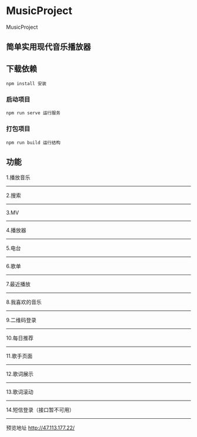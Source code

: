 # MusicProject
MusicProject

## 简单实用现代音乐播放器
## 下载依赖
```
npm install 安装
```
### 启动项目
```
npm run serve 运行服务
```
### 打包项目
```
npm run build 运行结构
```
## 功能
1.播放音乐
****
2.搜索
****
3.MV
****
4.播放器
****
5.电台
****
6.歌单
****
7.最近播放
****
8.我喜欢的音乐
****
9.二维码登录
****
10.每日推荐
****
11.歌手页面
****
12.歌词展示
****
13.歌词滚动
****
14.短信登录（接口暂不可用）

****
预览地址
http://47.113.177.22/
